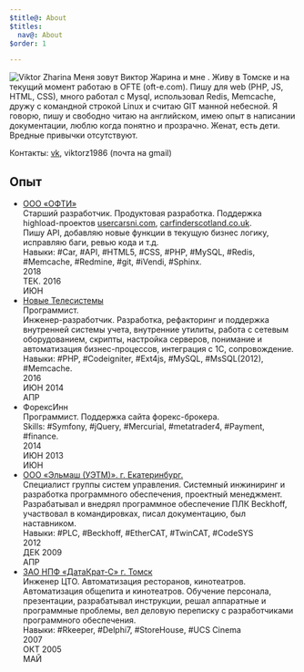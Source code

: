 ```yaml
---
$title@: About
$titles:
  nav@: About
$order: 1

---
```

![Viktor Zharina](/static/images/viktorzharina.jpg)
Меня зовут Виктор Жарина и мне <script type="text/javascript">var b = new Date('1986-12-28'); var t = Date.now() - b.getTime(); var a = new Date(t); document.write(Math.abs(a.getUTCFullYear() - 1970));
</script>. Живу в Томске и на текущий момент работаю в OFTE (oft-e.com). Пишу для web (PHP, JS, HTML, CSS), много работал с Mysql,  использовал Redis, Memcache, дружу с командной строкой Linux и считаю GIT манной небесной.
Я говорю, пишу и свободно читаю на английском, имею опыт в написании документации, люблю когда понятно и прозрачно. Женат, есть дети.
Вредные привычки отсутствуют.

Контакты: [vk](https://vk.com/id4330588), viktorz1986 (почта на gmail)

## Опыт

<div class="timeline">
    <ul>
        <li>
            <span></span>
            <div class="title"><a href="//oft-e.com">ООО «ОФТИ»</a></div>
            <div class="position">Старший разработчик. Продуктовая разработка. Поддержка highload-проектов <a href="//usedcarsni.com">usercarsni.com</a>, <a href="//carfinderscotland.co.uk">carfinderscotland.co.uk</a>.</div>
            <div class="info">Пишу API, добавляю новые функции в текущую бизнес логику, исправляю баги, ревью кода и т.д. </div>
            <div class="tags">Навыки: #Car, #API, #HTML5, #CSS, #PHP, #MySQL, #Redis, #Memcache, #Redmine, #git, #iVendi, #Sphinx.</div>
            <div class="year">
                <span>2018<br/>ТЕК.</span>
                <span>2016<br/>ИЮН</span>
            </div>
        </li>
        <li>
            <span></span>
            <div class="title"><a href="//nts.su">Новые Телесистемы</a></div>
            <div class="position">Программист.</div>
            <div class="info">Инженер-разработчик. Разработка, рефакторинг и поддержка внутренней системы учета, внутренние утилиты, работа с сетевым оборудованием, скрипты, настройка серверов, понимание и автоматизация бизнес-процессов, интеграция с 1С, сопровождение. </div>
            <div class="tags">Навыки: #PHP, #Codeigniter, #Ext4js, #MySQL, #MsSQL(2012), #Memcache.</div>
            <div class="year">
                <span>2016<br/>ИЮН</span>
                <span>2014<br/>АПР</span>
            </div>
        </li>
        <li>
            <span></span>
            <div class="title">ФорексИнн</div>
            <div class="position">Программист. Поддержка сайта форекс-брокера.</div>
            <div class="info"></div>
            <div class="tags">Skills: #Symfony, #jQuery, #Mercurial, #metatrader4, #Payment, #finance.</div>
            <div class="year">
                <span>2014<br/>ИЮН</span>
                <span>2013<br/>ИЮН</span>
            </div>
        </li>
        <li>
            <span></span>
            <div class="title"><a href="http://uetm.ru">ООО «Эльмаш (УЭТМ)». г. Екатеринбург.</a></div>
            <div class="position">Специалист группы систем управления. Системный инжиниринг и разработка программного обеспечения, проектный менеджмент.</div>
            <div class="info">Разрабатывал и внедрял программное обеспечение ПЛК Beckhoff, участвовал в командировках, писал документацию, был наставником.</div>
            <div class="tags">Навыки: #PLC, #Beckhoff, #EtherCAT, #TwinCAT, #CodeSYS</div>
            <div class="year">
                <span>2012<br/>ДЕК</span>
                <span>2009<br/>АПР</span>
            </div>
        </li>
        <li>
            <span></span>
            <div class="title"><a href="//datakrat.com">ЗАО НПФ «ДатаКрат-С» г. Томск</a></div>
            <div class="position">Инженер ЦТО. Автоматизация ресторанов, кинотеатров.</div>
            <div class="info">Автоматизация общепита и кинотеатров. Обучение персонала, презентации, разрабатывал инструкции, решал аппаратные и программные проблемы, вел деловую переписку с разработчиками программного обеспечения.</div>
            <div class="tags">Навыки: #Rkeeper, #Delphi7, #StoreHouse, #UCS Cinema</div>
            <div class="year">
                <span>2007<br/>ОКТ</span>
                <span>2005<br/>МАЙ</span>
            </div>
        </li>
    </ul>
</div>
